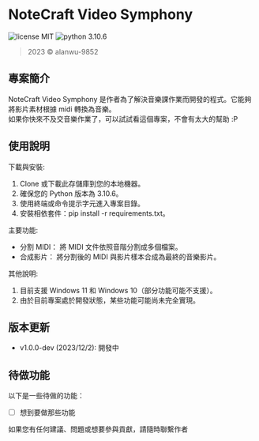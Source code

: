 NoteCraft Video Symphony
=====

![license MIT](https://img.shields.io/badge/license-MIT-blue)
![python 3.10.6](https://img.shields.io/badge/python-3.10.6-blue)

> 2023 &copy; alanwu-9852

專案簡介
---
NoteCraft Video Symphony 是作者為了解決音樂課作業而開發的程式。它能夠將影片素材根據 midi 轉換為音樂。<br>
如果你快來不及交音樂作業了，可以試試看這個專案，不會有太大的幫助 :P

使用說明
---

下載與安裝:
1. Clone 或下載此存儲庫到您的本地機器。
2. 確保您的 Python 版本為 3.10.6。
3. 使用終端或命令提示字元進入專案目錄。
4. 安裝相依套件：pip install -r requirements.txt。

主要功能:
* 分割 MIDI： 將 MIDI 文件依照音階分割成多個檔案。
* 合成影片： 將分割後的 MIDI 與影片樣本合成為最終的音樂影片。


其他說明:
1. 目前支援 Windows 11 和 Windows 10（部分功能可能不支援）。
2. 由於目前專案處於開發狀態，某些功能可能尚未完全實現。

版本更新
---
* v1.0.0-dev (2023/12/2): 開發中

待做功能
---
以下是一些待做的功能：

- [ ] 想到要做那些功能

如果您有任何建議、問題或想要參與貢獻，請隨時聯繫作者
